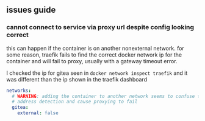 ## issues guide

### cannot connect to service via proxy url despite config looking correct

this can happen if the container is on another nonexternal network. for some reason,
traefik fails to find the correct docker network ip for the container and will fail to proxy,
usually with a gateway timeout error.

I checked the ip for gitea seen in `docker network inspect traefik` and it was different than
the ip shown in the traefik dashboard

```yaml
networks:
  # WARNING: adding the container to another network seems to confuse traefik's
  # address detection and cause proxying to fail
  gitea:
    external: false
```

